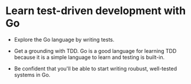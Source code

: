 # Learn test-driven development with Go

- Explore the Go language by writing tests.

- Get a grounding with TDD. Go is a good language for learning TDD because it is a simple language to learn and testing is built-in.

- Be confident that you'll be able to start writing roubust, well-tested systems in Go.

